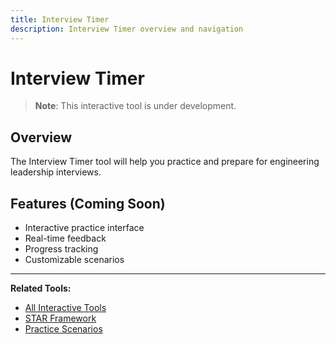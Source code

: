 ```yaml
---
title: Interview Timer
description: Interview Timer overview and navigation
---
```


# Interview Timer

> **Note**: This interactive tool is under development.

## Overview

The Interview Timer tool will help you practice and prepare for engineering leadership interviews.

## Features (Coming Soon)

- Interactive practice interface
- Real-time feedback
- Progress tracking
- Customizable scenarios

---

**Related Tools:**
- [All Interactive Tools](../../../../../engineering-leadership/level-4-interview-execution/tools/interactive/index.md)
- [STAR Framework](../../../../../engineering-leadership/level-4-interview-execution/tools/star-framework/index.md)
- [Practice Scenarios](../../../../../engineering-leadership/practice-scenarios/index.md)
